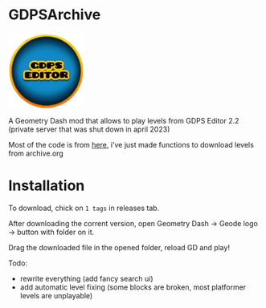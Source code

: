 # GDPSArchive

<img src="logo.png" width="150" alt="the mod's logo" />

A Geometry Dash mod that allows to play levels from GDPS Editor 2.2 (private server that was shut down in april 2023)

Most of the code is from [here](https://github.com/SergeyMC9730/levelhistory), i've just made functions to download levels from archive.org



# Installation

To download, chick on `1 tags` in releases tab. 

After downloading the corrent version, open Geometry Dash -> Geode logo -> button with folder on it.

Drag the downloaded file in the opened folder, reload GD and play!



Todo:
- rewrite everything (add fancy search ui)
- add automatic level fixing (some blocks are broken, most platformer levels are unplayable)




